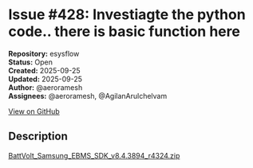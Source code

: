 # Issue #428: Investiagte the python code.. there is basic function here

**Repository:** esysflow  
**Status:** Open  
**Created:** 2025-09-25  
**Updated:** 2025-09-25  
**Author:** @aeroramesh  
**Assignees:** @aeroramesh, @AgilanArulchelvam  

[View on GitHub](https://github.com/Simtestlab/esysflow/issues/428)

## Description

[BattVolt_Samsung_EBMS_SDK_v8.4.3894_r4324.zip](https://github.com/user-attachments/files/22531769/BattVolt_Samsung_EBMS_SDK_v8.4.3894_r4324.zip)